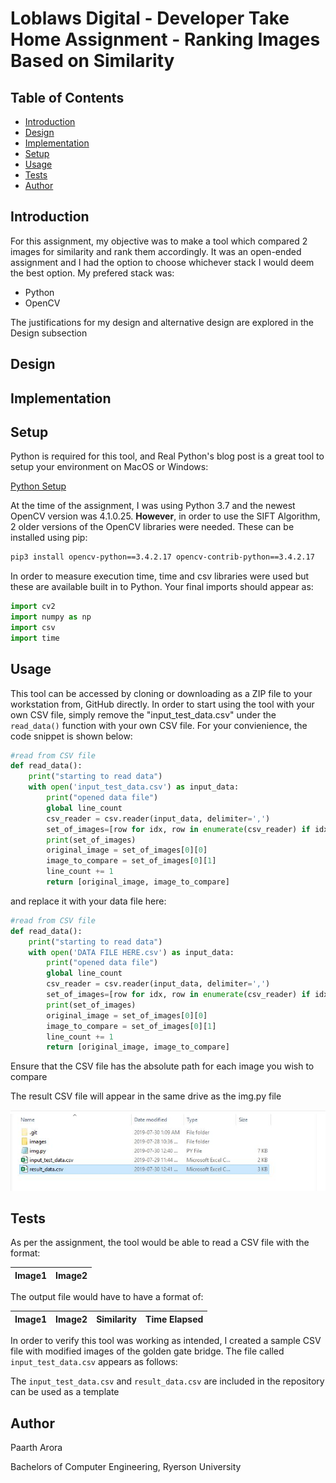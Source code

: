 # Loblaws Digital - Developer Take Home Assignment - Ranking Images Based on Similarity

## Table of Contents

* [Introduction](https://github.com/p6arora/LoblawsDigital_ImageComparison#Introduction)
* [Design](https://github.com/p6arora/LoblawsDigital_ImageComparison#Design)
* [Implementation](https://github.com/p6arora/LoblawsDigital_ImageComparison#Implementation)
* [Setup](https://github.com/p6arora/LoblawsDigital_ImageComparison#Setup)
* [Usage](https://github.com/p6arora/LoblawsDigital_ImageComparison#Usage)
* [Tests](https://github.com/p6arora/LoblawsDigital_ImageComparison#Tests)
* [Author](https://github.com/p6arora/LoblawsDigital_ImageComparison#Author)

## Introduction

For this assignment, my objective was to make a tool which compared 2 images for similarity and rank them accordingly. It was an open-ended assignment and I had the option to choose whichever stack I would deem the best option. My prefered stack was:

* Python
* OpenCV

The justifications for my design and alternative design are explored in the Design subsection

## Design

## Implementation

## Setup

Python is required for this tool, and Real Python's blog post is a great tool to setup your environment on MacOS or Windows:

[Python Setup](https://realpython.com/installing-python/)

At the time of the assignment, I was using Python 3.7 and the newest OpenCV version was 4.1.0.25. **However**, in order to use the SIFT Algorithm, 2 older versions of the OpenCV libraries were needed. These can be installed using pip:

```bash
pip3 install opencv-python==3.4.2.17 opencv-contrib-python==3.4.2.17
```
In order to measure execution time, time and csv libraries were used but these are available built in to Python. Your final imports should appear as:

```python
import cv2
import numpy as np
import csv
import time

```

## Usage

This tool can be accessed by cloning or downloading as a ZIP file to your workstation from, GitHub directly. In order to start using the tool with your own CSV file, simply remove the "input_test_data.csv" under the ```read_data()``` function with your own CSV file. For your convienience, the code snippet is shown below:

```python
#read from CSV file
def read_data():
    print("starting to read data")
    with open('input_test_data.csv') as input_data:
        print("opened data file")
        global line_count
        csv_reader = csv.reader(input_data, delimiter=',')
        set_of_images=[row for idx, row in enumerate(csv_reader) if idx == line_count]
        print(set_of_images)
        original_image = set_of_images[0][0]
        image_to_compare = set_of_images[0][1]
        line_count += 1
        return [original_image, image_to_compare]
```
and replace it with your data file here:

```python
#read from CSV file
def read_data():
    print("starting to read data")
    with open('DATA FILE HERE.csv') as input_data:
        print("opened data file")
        global line_count
        csv_reader = csv.reader(input_data, delimiter=',')
        set_of_images=[row for idx, row in enumerate(csv_reader) if idx == line_count]
        print(set_of_images)
        original_image = set_of_images[0][0]
        image_to_compare = set_of_images[0][1]
        line_count += 1
        return [original_image, image_to_compare]
```

Ensure that the CSV file has the absolute path for each image you wish to compare

The result CSV file will appear in the same drive as the img.py file

![](misc/images/loblaws_digital_pic_usage.JPG)

## Tests

As per the assignment, the tool would be able to read a CSV file with the format:

| Image1        | Image2           | 
| ------------- |:----------------:| 

The output file would have to have a format of:

| Image1        | Image2   | Similarity | Time Elapsed |
| ------------- |:--------:| :--------: | :------------|


In order to verify this tool was working as intended, I created a sample CSV file with modified images of the golden gate bridge. The file called ```input_test_data.csv``` appears as follows:



The ```input_test_data.csv``` and ```result_data.csv``` are included in the repository can be used as a template

## Author

Paarth Arora

Bachelors of Computer Engineering, Ryerson University


